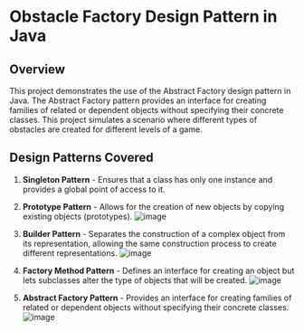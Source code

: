 # Obstacle Factory Design Pattern in Java

## Overview

This project demonstrates the use of the Abstract Factory design pattern in Java. The Abstract Factory pattern provides an interface for creating families of related or dependent objects without specifying their concrete classes. This project simulates a scenario where different types of obstacles are created for different levels of a game.

## Design Patterns Covered

1. **Singleton Pattern** - Ensures that a class has only one instance and provides a global point of access to it.

2. **Prototype Pattern** - Allows for the creation of new objects by copying existing objects (prototypes).
![image](https://github.com/haythem-farjallah/design-pattern-creation-java/assets/60703360/86877dbd-2ce8-4407-b116-4b3cc2eec42d)

3. **Builder Pattern** - Separates the construction of a complex object from its representation, allowing the same construction process to create different representations.
![image](https://github.com/haythem-farjallah/design-pattern-creation-java/assets/60703360/22894999-7097-40d5-b2e8-e15b02f16fcd)

4. **Factory Method Pattern** - Defines an interface for creating an object but lets subclasses alter the type of objects that will be created.
![image](https://github.com/haythem-farjallah/design-pattern-creation-java/assets/60703360/87ac2fd2-446f-48c9-bf4b-35410497d7e9)

5. **Abstract Factory Pattern** - Provides an interface for creating families of related or dependent objects without specifying their concrete classes.
 ![image](https://github.com/haythem-farjallah/design-pattern-creation-java/assets/60703360/f5ac3dea-e595-46ce-9110-ac74f87d4352)
